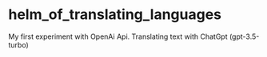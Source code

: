 # helm_of_translating_languages

My first experiment with OpenAi Api.
Translating text with ChatGpt (gpt-3.5-turbo)
